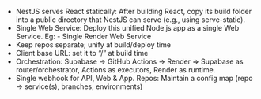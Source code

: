 * NestJS serves React statically: After building React, copy its build folder into a public directory that NestJS can serve (e.g., using serve-static).
* Single Web Service: Deploy this unified Node.js app as a single Web Service. Eg: - Single Render Web Service
* Keep repos separate; unify at build/deploy time
* Client base URL: set it to “/” at build time
* Orchestration: Supabase → GitHub Actions → Render => Supabase as router/orchestrator, Actions as executors, Render as runtime.
* Single webhook for API, Web & App. Repos: Maintain a config map (repo → service(s), branches, environments)

